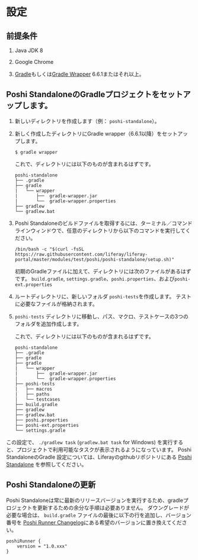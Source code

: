 # 設定

## 前提条件

1. Java JDK 8

1. Google Chrome

1. [Gradle](https://gradle.org/install/)もしくは[Gradle Wrapper](https://docs.gradle.org/current/userguide/gradle_wrapper.html#sec:adding_wrapper) 6.6.1またはそれ以上。

## Poshi StandaloneのGradleプロジェクトをセットアップします。

1. 新しいディレクトリを作成します（例： `poshi-standalone`）。

1. 新しく作成したディレクトリにGradle wrapper（6.6.1以降）をセットアップします。
    ```
    $ gradle wrapper
    ```

    これで、ディレクトリには以下のものが含まれるはずです。
    ```
    poshi-standalone
    ├── .gradle
    ├── gradle   
    |   └── wrapper
    |       ├──  gradle-wrapper.jar
    |       └──  gradle-wrapper.properties
    ├── gradlew
    └── gradlew.bat
    ```

1. Poshi Standaloneのビルドファイルを取得するには、ターミナル／コマンドラインウィンドウで、任意のディレクトリから以下のコマンドを実行してください。

    ```
    /bin/bash -c "$(curl -fsSL https://raw.githubusercontent.com/liferay/liferay-portal/master/modules/test/poshi/poshi-standalone/setup.sh)"
    ```

    初期のGradleファイルに加えて、ディレクトリには次のファイルがあるはずです。 `build.gradle`, `settings.gradle`、`poshi.properties`、および`poshi-ext.properties`

1. ルートディレクトリに、新しいフォルダ `poshi-tests`を作成します。 テストに必要なファイルが格納されます。

1. `poshi-tests` ディレクトリに移動し、パス、マクロ、テストケースの3つのフォルダを追加作成します。

    これで、ディレクトリには以下のものが含まれるはずです。

    ```
    poshi-standalone
    ├── .gradle
    ├── gradle   
    ├── gradle   
    |   └── wrapper
    |       ├──  gradle-wrapper.jar
    |       └──  gradle-wrapper.properties
    ├── poshi-tests
    |   ├── macros
    |   ├── paths
    |   └── testcases
    ├── build.gradle
    ├── gradlew
    ├── gradlew.bat
    ├── poshi.properties
    ├── poshi-ext.properties
    └── settings.gradle
    ```

この設定で、 `./gradlew task` (`gradlew.bat task` for Windows) を実行すると、プロジェクトで利用可能なタスクが表示されるようになっています。 Poshi StandaloneのGradle 設定については、Liferayのgithubリポジトリにある [Poshi Standalone](https://github.com/liferay/liferay-portal/tree/master/modules/test/poshi/poshi-standalone) を参照してください。

## Poshi Standaloneの更新

Poshi Standaloneは常に最新のリリースバージョンを実行するため、gradleプロジェクトを更新するための余分な手順は必要ありません。 ダウングレードが必要な場合は、 `build.gradle` ファイルの最後に以下の行を追加し、バージョン番号を [Poshi Runner Changelog](https://github.com/liferay/liferay-portal/blob/master/modules/test/poshi/CHANGELOG.markdown)にある希望のバージョンに置き換えてください。

```
poshiRunner {
    version = "1.0.xxx"
}
```